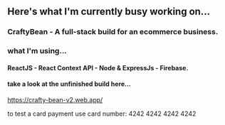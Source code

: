 ## Here's what I'm currently busy working on... 

### CraftyBean - A full-stack build for an ecommerce business.

### what I'm using...
#### ReactJS - React Context API - Node & ExpressJs - Firebase.




#### take a look at the unfinished build here...
https://crafty-bean-v2.web.app/

to test a card payment use card number: 4242 4242 4242 4242

